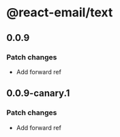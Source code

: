 # @react-email/text

## 0.0.9

### Patch changes

- Add forward ref

## 0.0.9-canary.1

### Patch changes

- Add forward ref
